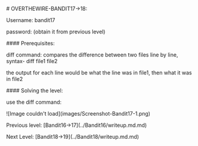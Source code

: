 \# OVERTHEWIRE-BANDIT17->18:















Username: bandit17





password: <Redacted>(obtain it from previous level)







\#### Prerequisites:



diff command: compares the difference between two files line by line, syntax- diff file1 file2



the output for each line would be what the line was in file1, then what it was in file2



\#### Solving the level: 



use the diff command:



!\[Image couldn't load](images/Screenshot-Bandit17-1.png)







Previous level: \[Bandit16->17](../Bandit16/writeup.md.md)







Next Level: \[Bandit18->19](../Bandit18/writeup.md.md)


